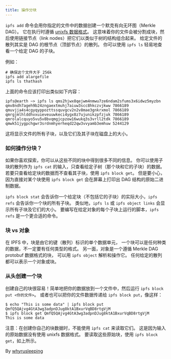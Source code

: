 ```yaml
---
title: 操作分块
---
```


`ipfs add` 命令会用你指定的文件中的数据创建一个默克有向无环图（Merkle DAG）。 <!-- 后面还是用原名比较好，译名看不懂 -->
它在执行时遵循 [unixfs 数据格式](https://github.com/ipfs/go-unixfs/blob/master/pb/unixfs.proto)。
这意味着你的文件会被分割成块，然后使用链接节点（link nodes）把它们以类似于树的结构组合起来。
给定文件的散列其实是 DAG 的根节点（顶部节点）的散列。
你可以使用 `ipfs ls` 轻易地查看一个给定 DAG 的子块。

例如：
```
# 确保这个文件大于 256k
ipfs add alargefile
ipfs ls thathash
```

上面的命令应该打印出类似如下内容：
```
ipfs@earth ~> ipfs ls qms2hjwx8qejwm4nmwu7ze6ndam2sfums3x6idwz5myzbn
qmv8ndh7ageh9b24zngaextmuhj7aiuw3scc8hkczvjkww 7866189
qmuvjja4s4cgyqyppozttssquvgcv2n2v8mae3gnkrxmol 7866189
qmrgjmlhlddhvxuieveuuwkeci4ygx8z7ujunikzpfzjuk 7866189
qmrolalcquyo5vu5v8bvqmgjcpzow16wukq3s3vrll2tdk 7866189
qmwk51jygpchgwr3srdnmhyerheqd22qw3vvyamb3emhuw 5244129
```

这将显示文件的所有子块，以及它们及其子块在磁盘上的大小。

### 如何操作分块？
如果你喜欢探索，你可以从这些不同的块中得到很多不同的信息。
你可以使用子块的散列作为 `ipfs cat` 的输入，只查看给定子树（那个块和它的子块）的数据。
若要只查看给定块的数据而不查看其子块，使用 `ipfs block get`。
但是要小心，因为直接对某个块使用 `ipfs block get` 会在屏幕上打印出 DAG 结构的原始二进制数据。

`ipfs block stat` 会告诉你一个给定块（不包括它的子块）的实际大小，`ipfs refs` 会告诉你一个块的所有子块。
类似地，`ipfs ls` 或 `ipfs object links` 会显示所有子块及它们的大小。
要编写在给定对象的每个子块上运行的脚本，`ipfs refs` 是一个更合适的命令。

### 块 vs 对象
在 IPFS 中，块是由它的键（散列）标识的单个数据单元，
一个块可以是任何种类的数据，不一定要有任何类型的格式。
另一面，对象是一个遵循 Merkle DAG protobuf 数据格式的块，
可以用 `ipfs object` 解析和操作它。
任何给定的散列都可以表示一个对象或块。

### 从头创建一个块
创建自己的块很容易！简单地把你的数据放到一个文件中，然后运行 `ipfs block put <你的文件>`。
或者也可以把你的文件数据传递给 `ipfs block put`，像这样：

```
$ echo "This is some data" | ipfs block put
QmfQ5QAjvg4GtA3wg3adpnDJug8ktA1BxurVqBD8rtgVjM
$ ipfs block get QmfQ5QAjvg4GtA3wg3adpnDJug8ktA1BxurVqBD8rtgVjM
This is some data
```
注意：在创建你自己的块数据时，不能使用 `ipfs cat` 来读取它们。
这是因为输入的原始数据没有使用 unixfs 数据格式。
要读取这些原始块，使用 `ipfs block get`，如上所示。

By [whyrusleeping](http://github.com/whyrusleeping)
